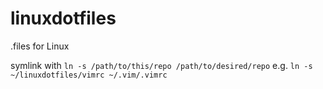 linuxdotfiles
=============

.files for Linux

symlink with `ln -s /path/to/this/repo /path/to/desired/repo`
e.g. `ln -s ~/linuxdotfiles/vimrc ~/.vim/.vimrc`
